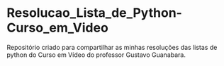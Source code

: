 # Resolucao_Lista_de_Python-Curso_em_Video
 Repositório criado para compartilhar as minhas resoluções das listas de python do Curso em Vídeo do professor Gustavo Guanabara.
